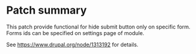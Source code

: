 # Patch summary

This patch provide functional for hide submit button only on specific form.
Forms ids can be specified on settings page of module.

See https://www.drupal.org/node/1313192 for details.
